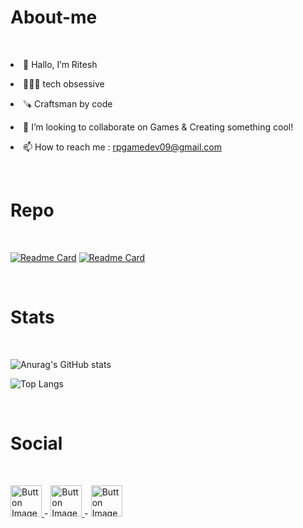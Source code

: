 # About-me
<br>
<p><li>👋 Hallo, I’m Ritesh</li></p>
<p><li>🧑🏻‍💻 tech obsessive</li></p>
<p><li>🪚 Craftsman by code</li></p>
<p><li>💞️ I’m looking to collaborate on Games & Creating something cool!</li></p>
<p><li>📫 How to reach me : <a href="https://chat.openai.com/"> rpgamedev09@gmail.com</a></li></p>
</br>


# Repo
<br>

[![Readme Card](https://github-readme-stats.vercel.app/api/pin/?username=anuraghazra&repo=github-readme-stats)](https://github.com/anuraghazra/github-readme-stats)
[![Readme Card](https://github-readme-stats.vercel.app/api/pin/?username=anuraghazra&repo=github-readme-stats)](https://github.com/anuraghazra/github-readme-stats)

</br>


# Stats
<br>

![Anurag's GitHub stats](https://github-readme-stats.vercel.app/api?username=anuraghazra&show_icons=true&bg_color=00000000)

![Top Langs](https://github-readme-stats.vercel.app/api/top-langs/?username=anuraghazra&layout=compact)
 

</br>



# Social
<br>

 <a href="https://chat.openai.com/"><t>
    <img src="https://cdn-icons-png.flaticon.com/128/3256/3256013.png" alt="Button Image" width = "50" hight="50"></t>
  </a> <t> - </t>  <a href="https://chat.openai.com/"><t>
    <img src="https://cdn-icons-png.flaticon.com/128/3955/3955027.png" alt="Button Image" width = "50" hight="50"></t>
  </a>  <t> - </t> <a href="https://chat.openai.com/"><t>
    <img src="https://cdn-icons-png.flaticon.com/128/2335/2335349.png" alt="Button Image" width = "50" hight="70"></t>
  </a>

</br>
